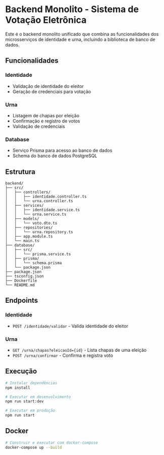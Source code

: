# Backend Monolito - Sistema de Votação Eletrônica

Este é o backend monolito unificado que combina as funcionalidades dos microsserviços de identidade e urna, incluindo a biblioteca de banco de dados.

## Funcionalidades

### Identidade
- Validação de identidade do eleitor
- Geração de credenciais para votação

### Urna
- Listagem de chapas por eleição
- Confirmação e registro de votos
- Validação de credenciais

### Database
- Serviço Prisma para acesso ao banco de dados
- Schema do banco de dados PostgreSQL

## Estrutura

```
backend/
├── src/
│   ├── controllers/
│   │   ├── identidade.controller.ts
│   │   └── urna.controller.ts
│   ├── services/
│   │   ├── identidade.service.ts
│   │   └── urna.service.ts
│   ├── models/
│   │   └── voto.dto.ts
│   ├── repositories/
│   │   └── urna.repository.ts
│   ├── app.module.ts
│   └── main.ts
├── database/
│   ├── src/
│   │   └── prisma.service.ts
│   ├── prisma/
│   │   └── schema.prisma
│   └── package.json
├── package.json
├── tsconfig.json
├── Dockerfile
└── README.md
```

## Endpoints

### Identidade
- `POST /identidade/validar` - Valida identidade do eleitor

### Urna
- `GET /urna/chapas?eleicaoId={id}` - Lista chapas de uma eleição
- `POST /urna/confirmar` - Confirma e registra voto

## Execução

```bash
# Instalar dependências
npm install

# Executar em desenvolvimento
npm run start:dev

# Executar em produção
npm run start
```

## Docker

```bash
# Construir e executar com docker-compose
docker-compose up --build
```
